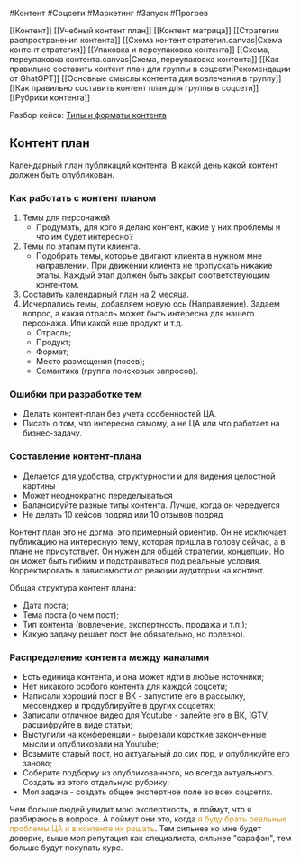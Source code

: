 #Контент #Соцсети #Маркетинг #Запуск #Прогрев 

[[Контент]]
[[Учебный контент план]]
[[Контент матрица]]
[[Стратегии распространения контента]]
[[Схема контент стратегия.canvas|Схема контент стратегия]]
[[Упаковка и переупаковка контента]]
[[Схема, переупаковка контента.canvas|Схема, переупаковка контента]]
[[Как правильно составить контент план для группы в соцсети|Рекомендации от GhatGPT]]
[[Основные смыслы контента для вовлечения в группу]]
[[Как правильно составить контент план для группы в соцсети]]
[[Рубрики контента]]

Разбор кейса: [Типы и форматы контента](https://disk.yandex.ru/i/bIv3O54Ov-xyNQ)

## Контент план
Календарный план публикаций контента.
В какой день какой контент должен быть опубликован.

### Как работать с контент планом
1. Темы для персонажей
	- Продумать, для кого я делаю контент, какие у них проблемы и что им будет интересно?
2. Темы по этапам пути клиента.
	- Подобрать темы, которые двигают клиента в нужном мне направлении. При движении клиента не пропускать никакие этапы. Каждый этап должен быть закрыт соответствующим контентом.
3. Составить календарный план на 2 месяца.
4. Исчерпались темы, добавляем новую ось (Направление). Задаем вопрос, а какая отрасль может быть интересна для нашего персонажа. Или какой еще продукт и т.д.
	- Отрасль;
	- Продукт;
	- Формат;
	- Место размещения (посев);
	- Семантика (группа поисковых запросов).

### Ошибки при разработке тем
- Делать контент-план без учета особенностей ЦА.
- Писать о том, что интересно самому, а не ЦА или что работает на бизнес-задачу.


### Составление контент-плана
- Делается для удобства, структурности и для видения целостной картины
- Может неоднократно переделываться
- Балансируйте разные типы контента. Лучше, когда он чередуется
- Не делать 10 кейсов подряд или 10 отзывов подряд

Контент план это не догма, это примерный ориентир. Он не исключает публикацию на интересную тему, которая пришла в голову сейчас, а в плане не присутствует. Он нужен для общей стратегии, концепции. Но он может быть гибким и подстраиваться под реальные условия.
Корректировать в зависимости от реакции аудитории на контент.

Общая структура контент плана:
- Дата поста;
- Тема поста (о чем пост);
- Тип контента (вовлечение, экспертность. продажа и т.п.);
- Какую задачу решает пост (не обязательно, но полезно).

### Распределение контента между каналами
- Есть единица контента, и она может идти в любые источники;
- Нет никакого особого контента для каждой соцсети;
- Написали хороший пост в ВК - запустите его в рассылку, мессенджер и продублируйте в других соцсетях;
- Записали отличное видео для Youtube - залейте его в ВК, IGTV, расшифруйте в виде статьи;
- Выступили на конференции - вырезали короткие законченные мысли и опубликовали на Youtube;
- Возьмите старый пост, но актуальный до сих пор, и опубликуйте его заново;
- Соберите подборку из опубликованного, но всегда актуального. Создать из этого отдельную рубрику;
- Моя задача - создать общее экспертное поле во всех соцсетях.

Чем больше людей увидит мою экспертность, и поймут, что я разбираюсь в вопросе. А поймут они это, когда <span style='color:#c7952b'>я буду брать реальные проблемы ЦА и в контенте их решать</span>. Тем сильнее ко мне будет доверие, выше моя репутация как специалиста, сильнее "сарафан", тем больше будут покупать курс. 




